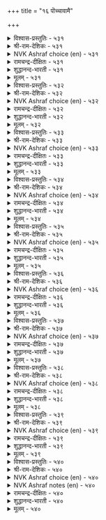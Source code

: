 +++
title = "१६ पॊच्चावामै"

+++


<details><summary>विश्वास-प्रस्तुतिः - ५३१</summary>

इऱन्द वॆगुळियिन् तीदे सिऱन्द  
उवगै मगिऴ्च्चियिऱ्चोर्वु।       ५३१
</details>

<details><summary>श्री-राम-देशिकः - ५३१</summary>

सुखभोगासक्ततया कर्तव्यार्थस्य विस्मृतिः ।  
चण्डकोपोद्भवानर्थात्, अधिकानिष्टदा भवेत् ॥ ५३१॥
</details>

<details><summary>NVK Ashraf choice (en) - ५३१</summary>

०५३१
Worse than too much wrath is the laxity
Due to too much exultation.
(P.S. Sundaram)
</details>

<details><summary>रामचन्द्र-दीक्षितः - ५३१</summary>

531\. iṟanta vekuḷiyiṉ tītē-ciṟanta  
uvakai makiḻcciyiṉ cōrvu.

531\. Forgetfulness which cometh of mad joy is more dangerous than wild wrath.  
</details>

<details><summary>शुद्धानन्द-भारती - ५३१</summary>

1\. இறந்த வெகுளியின் தீதே சிறந்த  
உவகை மகிழ்ச்சியிற் சோர்வு.  
Worse than wrath in excess is  
Forgetfulness in joy-excess.        531  
</details>

<details><summary>मूलम् - ५३१</summary>

इऱन्द वॆगुळियिन् तीदे सिऱन्द  
उवगै मगिऴ्च्चियिऱ्चोर्वु।       ५३१
</details>

<details><summary>विश्वास-प्रस्तुतिः - ५३२</summary>

पॊच्चाप्पुक् कॊल्लुम् पुगऴै अऱिविनै  
निच्च निरप्पुक् कॊन् ऱाङ्गु।       ५३२
</details>

<details><summary>श्री-राम-देशिकः - ५३२</summary>

नरस्य नित्यदारिद्र्यं यथा बुद्धिं विनाशयेत् ।  
विस्मृतिः समये तद्वनाशयेत् प्रथितं यशाः ॥ ५३२॥
</details>

<details><summary>NVK Ashraf choice (en) - ५३२</summary>

०५३२
Just as constant want crushes the intellect,
Negligence kills repute. *
(K. Krishnaswamy & Vijaya Ramkumar)
</details>

<details><summary>रामचन्द्र-दीक्षितः - ५३२</summary>

532\. poccāppuk kollum pukaḻai-aṟiviṉai  
niccam nirappuk koṉṟāṅku.

532\. Poverty freezes knowledge. Forgetfulness blights one’s reputation.  
</details>

<details><summary>शुद्धानन्द-भारती - ५३२</summary>

2\. பொச்சாப்புக் கொல்லும் புகழை அறிவினை  
நிச்ச நிரப்புக்கொன் றாங்கு.  
Negligence kills renown just as  
Ceaseless want wisdom destroys.        532  
</details>

<details><summary>मूलम् - ५३२</summary>

पॊच्चाप्पुक् कॊल्लुम् पुगऴै अऱिविनै  
निच्च निरप्पुक् कॊन् ऱाङ्गु।       ५३२
</details>

<details><summary>विश्वास-प्रस्तुतिः - ५३३</summary>

पॊच्चाप्पार्क् किल्लै पुगऴ्मै अदुउलगत्तु  
ऎप्पाल्नू लोर्क्कुम् तुणिवु।       ५३३
</details>

<details><summary>श्री-राम-देशिकः - ५३३</summary>

पुरुषार्थचतुष्काप्त्यै यत्नमाचरतामपि ।  
न ते सिध्यन्ति विस्मृत्या नेदं पार्थिवमात्रकम् ॥ ५३३॥
</details>

<details><summary>NVK Ashraf choice (en) - ५३३</summary>

०५३३
All writings of the world conclude the same
That fame is not for the lax. *
(P.S. Sundaram)
</details>

<details><summary>रामचन्द्र-दीक्षितः - ५३३</summary>

533\. poccāppārkku illai pukaḻmai; atu ulakattu  
ep pāl nūlōrkkum tuṇivu.

533\. Fame is not for the thoughtless, so say the scriptures of the world.  
</details>

<details><summary>शुद्धानन्द-भारती - ५३३</summary>

3\. பொச்சாப்பார்க்கு இல்லை புகழ்மை அதுவுலகத்து  
எப்பால்நூ லோர்க்கும் துணிவு.  
Forgetful nature fails of fame  
All schools of thinkers say the same.        533  
</details>

<details><summary>मूलम् - ५३३</summary>

पॊच्चाप्पार्क् किल्लै पुगऴ्मै अदुउलगत्तु  
ऎप्पाल्नू लोर्क्कुम् तुणिवु।       ५३३
</details>

<details><summary>विश्वास-प्रस्तुतिः - ५३४</summary>

अच्च मुडैयार्क्कु अरणिल्लै आङ्गिल्लै  
पॊच्चाप् पुडैयार्क्कु नन्गु।       ५३४
</details>

<details><summary>श्री-राम-देशिकः - ५३४</summary>

बाह्यदुर्गैर्नास्ति लाभो भये तु हृदये स्थिते ।  
स्थितोऽपि विभवो व्यर्थो यदि स्याद्विस्मृतिर्नरे ॥ ५३४॥
</details>

<details><summary>NVK Ashraf choice (en) - ५३४</summary>

०५३४
There is no refuge for the coward,
Nor is there anything good for the lax.
(N.V.K. Ashraf), (P.S. Sundaram)
</details>

<details><summary>रामचन्द्र-दीक्षितः - ५३४</summary>

534\. accam uṭaiyārkku araṇ illai; āṅku illai,  
poccāppu uṭaiyārkku naṉku.

534\. Of what avail is a citadel to a crown, what good availeth the thoughtless.  
</details>

<details><summary>शुद्धानन्द-भारती - ५३४</summary>

4\. அச்ச முடையார்க்கு அரணில்லை ஆங்கில்லை  
பொச்சாப் புடையார்க்கு நன்கு.  
The fearful find no fortress here  
The forgetful find good never.        534  
</details>

<details><summary>मूलम् - ५३४</summary>

अच्च मुडैयार्क्कु अरणिल्लै आङ्गिल्लै  
पॊच्चाप् पुडैयार्क्कु नन्गु।       ५३४
</details>

<details><summary>विश्वास-प्रस्तुतिः - ५३५</summary>

मुन्नुऱक् कावादु इऴुक्कियान् तन्बिऴै  
पिन्नूऱु इरङ्गि विडुम्।       ५३५
</details>

<details><summary>श्री-राम-देशिकः - ५३५</summary>

प्रथमं विपदं प्राप्तां विस्मृत्या त्वनिवारयन् ।  
खेदे समीपमायाते पश्चादुद्विजते नरः ॥ ५३५॥
</details>

<details><summary>NVK Ashraf choice (en) - ५३५</summary>

०५३५
The negligent unmindful of threats beforehand
Will repent for the mistakes later on.
(N.V.K. Ashraf), (Satguru Subramuniyaswami)
</details>

<details><summary>रामचन्द्र-दीक्षितः - ५३५</summary>

535\. muṉṉuṟak kāvātu iḻukkiyāṉ, taṉ piḻai,  
piṉ ūṟu, iraṅkiviṭum.

535\. Who is not on his guard against impending evil, rues his folly?  
</details>

<details><summary>शुद्धानन्द-भारती - ५३५</summary>

5\. முன்னுறக் காவாது இழுக்கியான் தன்பிழை  
பின்னூறு இரங்கி விடும்.  
Failing foresight the guardless man  
Shall rue his folly later on.        535  
</details>

<details><summary>मूलम् - ५३५</summary>

मुन्नुऱक् कावादु इऴुक्कियान् तन्बिऴै  
पिन्नूऱु इरङ्गि विडुम्।       ५३५
</details>

<details><summary>विश्वास-प्रस्तुतिः - ५३६</summary>

इऴुक्कामै यार्माट्टुम् ऎण्ड्रुम् वऴुक्कामै  
वायिन् अदुवॊप्पदु इल्।       ५३६
</details>

<details><summary>श्री-राम-देशिकः - ५३६</summary>

अविस्मृतिसमारव्येन् गुणेन सदृशं वरम् ।  
सर्वत्र सर्वकालेषु न तिष्ठेत् क्षेमदायकम् ॥ ५३६॥
</details>

<details><summary>NVK Ashraf choice (en) - ५३६</summary>

०५३६
Nothing can equal never being lax
With anyone at any time without fail. *
(P.S. Sundaram)
</details>

<details><summary>रामचन्द्र-दीक्षितः - ५३६</summary>

536\. iḻukkāmai yārmāṭṭum, eṉṟum, vaḻukkāmai  
vāyiṉ, aḵtu oppatu il.

536\. There is no greater good than to be ever on the vigil.  
</details>

<details><summary>शुद्धानन्द-भारती - ५३६</summary>

6\. இழுக்காமை யார்மாட்டும் என்றும் வழுக்காமை  
வாயின் அதுவொப்பது இல்.  
Forget none; watch with wakeful care  
Miss none; the gain is sans compare.        536  
</details>

<details><summary>मूलम् - ५३६</summary>

इऴुक्कामै यार्माट्टुम् ऎण्ड्रुम् वऴुक्कामै  
वायिन् अदुवॊप्पदु इल्।       ५३६
</details>

<details><summary>विश्वास-प्रस्तुतिः - ५३७</summary>

अरियऎण्ड्रु आगाद इल्लैबॊच् चावाक्  
करुवियाल् पोट्रिच् चॆयिन्।       ५३७
</details>

<details><summary>श्री-राम-देशिकः - ५३७</summary>

असाध्यमिदमित्येतत् तस्य नास्ति कदाचन ।  
अविस्मृत्या साधनीयं कर्म कर्तुं यतेत् यः ॥ ५३७॥
</details>

<details><summary>NVK Ashraf choice (en) - ५३७</summary>

०५३७
There is nothing too difficult for a man
Armed with vigilance.
(P.S. Sundaram), (W.H. Drew and J. Lazarus)
</details>

<details><summary>रामचन्द्र-दीक्षितः - ५३७</summary>

537\. ariya eṉṟu ākāta illai-poccāvāk  
karuviyāṉ pōṟṟic ceyiṉ.

537\. Nothing is impossible for the thoughtful.  
</details>

<details><summary>शुद्धानन्द-भारती - ५३७</summary>

7\. அரியஎன்று ஆகாத இல்லைபொச் சாவாக்  
கருவியால் போற்றிச் செயின்.  
With cautious care pursue a thing  
Impossible there is nothing.        537  
</details>

<details><summary>मूलम् - ५३७</summary>

अरियऎण्ड्रु आगाद इल्लैबॊच् चावाक्  
करुवियाल् पोट्रिच् चॆयिन्।       ५३७
</details>

<details><summary>विश्वास-प्रस्तुतिः - ५३८</summary>

पुगऴ्न्दवै पोट्रिच् चॆयल्वेण्डुम् सॆय्यादु  
इगऴ्न्दार्क्कु ऎऴुमैयुम् इल्।       ५३८
</details>

<details><summary>श्री-राम-देशिकः - ५३८</summary>

श्लाघितं नीतिशास्त्रज्ञैः क्रियतां कर्म सादरम् ।  
अकुर्वाणस्य विस्मृत्या सप्त जन्म वृथा भवेत् ॥ ५३८॥
</details>

<details><summary>NVK Ashraf choice (en) - ५३८</summary>

०५३८
Cherish and perform praiseworthy acts.
To neglect and put off deprives one in seven births. *
(Satguru Subramuniyaswami), (M.S. Poornalingam Pillai)
</details>

<details><summary>रामचन्द्र-दीक्षितः - ५३८</summary>

538\. pukaḻntavai pōṟṟic ceyal vēṇṭum; ceyyātu  
ikaḻntārkku eḻumaiyum il.

538\. No good awaits him in birth to come who fails of his noble deeds.  
</details>

<details><summary>शुद्धानन्द-भारती - ५३८</summary>

8\. புகழ்ந்தவை போற்றிச் செயல்வேண்டும் செய்யாது  
இகழ்ந்தார்க்கு எழுமையும் இல்.  
Do what the wise commend as worth  
If not, for seven births no mirth.        538  
</details>

<details><summary>मूलम् - ५३८</summary>

पुगऴ्न्दवै पोट्रिच् चॆयल्वेण्डुम् सॆय्यादु  
इगऴ्न्दार्क्कु ऎऴुमैयुम् इल्।       ५३८
</details>

<details><summary>विश्वास-प्रस्तुतिः - ५३९</summary>

इगऴ्च्चियिन् कॆट्टारै उळ्ळुग तान्दम्  
मगिऴ्च्चियिन् मैन्दुऱुम् पोऴ्दु।       ५३९
</details>

<details><summary>श्री-राम-देशिकः - ५३९</summary>

सन्तोषकाले गर्वेण कर्तव्यं यस्तु विस्मरेत् ।  
स्मर्तव्यास्तेन विस्मृत्या पुरा नाशवशङ्गताः ॥ ५३९॥
</details>

<details><summary>NVK Ashraf choice (en) - ५३९</summary>

०५३९
When the mind is elated with joy,
Think of those who were ruined by neglect. *
(W.H. Drew and J. Lazarus)
</details>

<details><summary>रामचन्द्र-दीक्षितः - ५३९</summary>

539\. ikaḻcciyiṉ keṭṭārai uḷḷuka-tām tam  
makiḻcciyiṉ maintuṟum pōḻtu!.

539\. When drunk with delight, remember those who have perished through wilful neglect.  
</details>

<details><summary>शुद्धानन्द-भारती - ५३९</summary>

9\. இகழ்ச்சியின் கெட்டாரை உள்ளுக தாந்தம்  
மகிழ்ச்சியின் மைந்துறும் போழ்து.  
When joy deludes, their fate recall  
Whom negligence has made to fall.        539  
</details>

<details><summary>मूलम् - ५३९</summary>

इगऴ्च्चियिन् कॆट्टारै उळ्ळुग तान्दम्  
मगिऴ्च्चियिन् मैन्दुऱुम् पोऴ्दु।       ५३९
</details>

<details><summary>विश्वास-प्रस्तुतिः - ५४०</summary>

उळ्ळियदु ऎय्दल् ऎळिदुमन् मट्रुन्दान्  
उळ्ळियदु उळ्ळप् पॆऱिन्।       ५४०
</details>

<details><summary>श्री-राम-देशिकः - ५४०</summary>

चिकीर्षितमविस्मृत्य जागरूकतयाऽनिशम् ।  
तत्प्राप्त्यै यतमानेन वाञ्छितं साध्यते ध्रुवम् ॥ ५४०॥
</details>

<details><summary>NVK Ashraf choice (en) - ५४०</summary>

०५४०
What is aimed is easy to achieve,
If only the mind is set on what is aimed.
(N.V.K. Ashraf)
</details>

<details><summary>NVK Ashraf notes (en) - ५४०</summary>

५४०. Compare with couplets ६६६ and ३०९. "What is sought will be got as desired if only the seeker is determined" – (N.V.K. Ashraf) and "All wishes are realized at once if they keep away wrath from their mind" - (N.V.K. Ashraf)
</details>

<details><summary>रामचन्द्र-दीक्षितः - ५४०</summary>

540\. uḷḷiyatu eytal eḷitumaṉ-maṟṟum tāṉ  
uḷḷiyatu uḷḷappeṟiṉ.

540\. No task is difficult to the thoughtful and diligent.  
</details>

<details><summary>शुद्धानन्द-भारती - ५४०</summary>

10\. உள்ளியது எய்தல் எளிதுமன் மற்றுந்தான்  
உள்ளியது உள்ளப் பெறின்.  
Easy it is a thing to get  
When the mind on it is set.        540  
</details>

<details><summary>मूलम् - ५४०</summary>

उळ्ळियदु ऎय्दल् ऎळिदुमन् मट्रुन्दान्  
उळ्ळियदु उळ्ळप् पॆऱिन्।       ५४०
</details>
